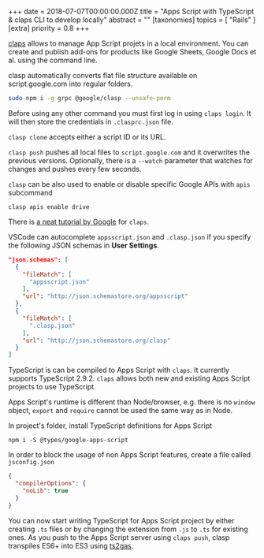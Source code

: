 +++
date = 2018-07-07T00:00:00.000Z
title = "Apps Script with TypeScript & claps CLI to develop locally"
abstract = ""
[taxonomies]
topics = [ "Rails" ]
[extra]
priority = 0.8
+++

[claps](https://github.com/google/clasp) allows to manage App Script projets in a local environment. You can create and publish add-ons for products like Google Sheets, Google Docs et al. using the command line.

clasp automatically converts flat file structure available on script.google.com into regular folders.

```bash
sudo npm i -g grpc @google/clasp --unsafe-perm
```

Before using any other command you must first log in using `claps login`. It will then store the credentials in `.clasprc.json` file.

`clasp clone` accepts either a script ID or its URL.

`clasp push` pushes all local files to `script.google.com` and it overwrites the previous versions. Optionally, there is a `--watch` parameter that watches for changes and pushes every few seconds.

`clasp` can be also used to enable or disable specific Google APIs with `apis` subcommand

```
clasp apis enable drive
```

There is [a neat tutorial by Google](https://codelabs.developers.google.com/codelabs/clasp/#0) for `claps`.

VSCode can autocomplete `appsscript.json` and `.clasp.json` if you specify the following JSON schemas in **User Settings**.

```json
"json.schemas": [
  {
    "fileMatch": [
      "appsscript.json"
    ],
    "url": "http://json.schemastore.org/appsscript"
  },
  {
    "fileMatch": [
      ".clasp.json"
    ],
    "url": "http://json.schemastore.org/clasp"
  }
]
```


TypeScript is can be compiled to Apps Script with `claps`. It currently supports TypeScript 2.9.2. `claps` allows both new and existing Apps Script projects to use TypeScript.

Apps Script's runtime is different than Node/browser, e.g. there is no `window` object, `export` and `require` cannot be used the same way as in Node.

In project's folder, install TypeScript definitions for Apps Script

```
npm i -S @types/google-apps-script
```

In order to block the usage of non Apps Script features, create a file called `jsconfig.json`

```json
{
  "compilerOptions": {
    "noLib": true
  }
}
```

You can now start writing TypeScript for Apps Script project by either creating `.ts` files or by changing the extension from `.js` to `.ts` for existing ones. As you push to the Apps Script server using `claps push`, clasp transpiles ES6+ into ES3 using [ts2gas](https://github.com/grant/ts2gas).
